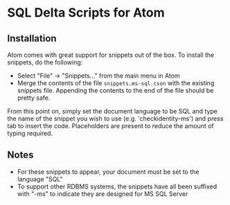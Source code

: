 # SQL Delta Scripts for Atom

## Installation

Atom comes with great support for snippets out of the box. To install the snippets, do the following:

* Select "File" -> "Snippets..." from the main menu in Atom
* Merge the contents of the file ````snippets.ms-sql.cson```` with the existing snippets file. Appending the contents to the end of the file should be pretty safe.

From this point on, simply set the document language to be SQL and type the name of the snippet you wish to use (e.g. 'checkidentity-ms') and press tab to insert the code. Placeholders are present to reduce the amount of typing required.

## Notes

* For these snippets to appear, your document must be set to the language "SQL"
* To support other RDBMS systems, the snippets have all been suffixed with "-ms" to indicate they are designed for MS SQL Server